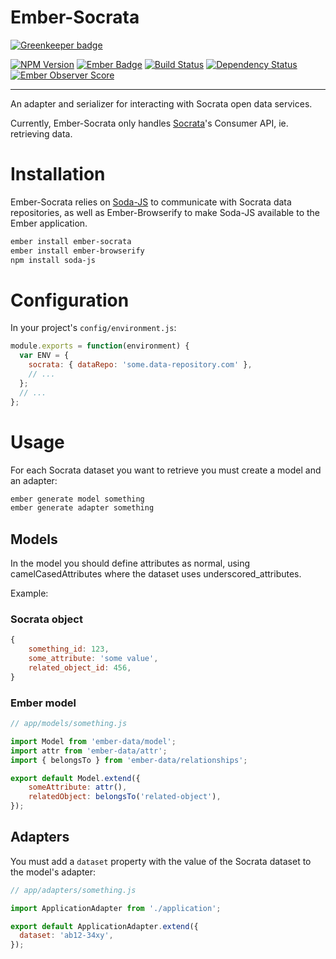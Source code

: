 Ember-Socrata
=============

[![Greenkeeper badge](https://badges.greenkeeper.io/zachgarwood/ember-socrata.svg)](https://greenkeeper.io/)

[![NPM Version][npm-badge]][npm]
[![Ember Badge][ember-badge]][embadge]
[![Build Status][travis-badge]][travis]
[![Dependency Status][version-eye-badge]][version-eye]
[![Ember Observer Score][ember-observer-badge]][ember-observer]

[npm]: https://www.npmjs.org/package/ember-socrata
[npm-badge]: https://img.shields.io/npm/v/ember-socrata.svg
[embadge]: http://embadge.io/
[ember-badge]: http://embadge.io/v1/badge.svg?start=2.8.0
[travis]: https://travis-ci.org/zachgarwood/ember-socrata
[travis-badge]: https://travis-ci.org/zachgarwood/ember-socrata.svg?branch=master
[ember-observer]: https://emberobserver.com/addons/ember-socrata
[ember-observer-badge]: https://emberobserver.com/badges/ember-socrata.svg
[version-eye]: https://www.versioneye.com/user/projects/57525f907757a00034dc4150
[version-eye-badge]: https://www.versioneye.com/user/projects/57525f907757a00034dc4150/badge.svg

-----
An adapter and serializer for interacting with Socrata open data services.

Currently, Ember-Socrata only handles [Socrata](https://dev.socrata.com/)'s Consumer API, ie. retrieving data.

# Installation
Ember-Socrata relies on [Soda-JS](https://github.com/socrata/soda-js) to communicate with Socrata data repositories,
as well as Ember-Browserify to make Soda-JS available to the Ember application.
```bash
ember install ember-socrata
ember install ember-browserify
npm install soda-js
```

# Configuration
In your project's `config/environment.js`:

```javascript
module.exports = function(environment) {
  var ENV = {
    socrata: { dataRepo: 'some.data-repository.com' },
    // ...
  };
  // ...
};
```

# Usage
For each Socrata dataset you want to retrieve you must create a model and an
adapter:
```bash
ember generate model something
ember generate adapter something
```

## Models
In the model you should define attributes as normal, using camelCasedAttributes
where the dataset uses underscored_attributes.

Example:
### Socrata object
```javascript
{
    something_id: 123,
    some_attribute: 'some value',
    related_object_id: 456,
}
```

### Ember model
```javascript
// app/models/something.js

import Model from 'ember-data/model';
import attr from 'ember-data/attr';
import { belongsTo } from 'ember-data/relationships';

export default Model.extend({
    someAttribute: attr(),
    relatedObject: belongsTo('related-object'),
});
```

## Adapters
You must add a `dataset` property with the value of the Socrata dataset to the
model's adapter:
```javascript
// app/adapters/something.js

import ApplicationAdapter from './application';

export default ApplicationAdapter.extend({
  dataset: 'ab12-34xy',
});
```
